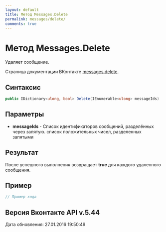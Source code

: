 ```yaml
---
layout: default
title: Метод Messages.Delete
permalink: messages/delete/
comments: true
---
```

# Метод Messages.Delete
Удаляет сообщение.

Страница документации ВКонтакте [messages.delete](https://vk.com/dev/messages.delete).
## Синтаксис
``` csharp
public IDictionary<ulong, bool> Delete(IEnumerable<ulong> messageIds)
```

## Параметры
+ **messageIds** - Список идентификаторов сообщений, разделённых через запятую. список положительных чисел, разделенных запятыми

## Результат
После успешного выполнения возвращает **true** для каждого удаленного сообщения.

## Пример
``` csharp
// Пример кода
```

## Версия Вконтакте API v.5.44
Дата обновления: 27.01.2016 19:50:49
